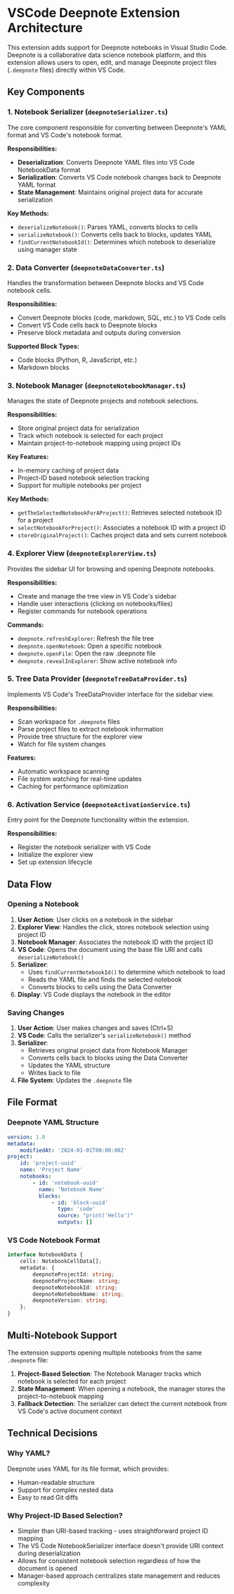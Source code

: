 # VSCode Deepnote Extension Architecture

This extension adds support for Deepnote notebooks in Visual Studio Code. Deepnote is a collaborative data science notebook platform, and this extension allows users to open, edit, and manage Deepnote project files (`.deepnote` files) directly within VS Code.

## Key Components

### 1. Notebook Serializer (`deepnoteSerializer.ts`)

The core component responsible for converting between Deepnote's YAML format and VS Code's notebook format.

**Responsibilities:**

-   **Deserialization**: Converts Deepnote YAML files into VS Code NotebookData format
-   **Serialization**: Converts VS Code notebook changes back to Deepnote YAML format
-   **State Management**: Maintains original project data for accurate serialization

**Key Methods:**

-   `deserializeNotebook()`: Parses YAML, converts blocks to cells
-   `serializeNotebook()`: Converts cells back to blocks, updates YAML  
-   `findCurrentNotebookId()`: Determines which notebook to deserialize using manager state

### 2. Data Converter (`deepnoteDataConverter.ts`)

Handles the transformation between Deepnote blocks and VS Code notebook cells.

**Responsibilities:**

-   Convert Deepnote blocks (code, markdown, SQL, etc.) to VS Code cells
-   Convert VS Code cells back to Deepnote blocks
-   Preserve block metadata and outputs during conversion

**Supported Block Types:**

-   Code blocks (Python, R, JavaScript, etc.)
-   Markdown blocks

### 3. Notebook Manager (`deepnoteNotebookManager.ts`)

Manages the state of Deepnote projects and notebook selections.

**Responsibilities:**

-   Store original project data for serialization
-   Track which notebook is selected for each project
-   Maintain project-to-notebook mapping using project IDs

**Key Features:**

-   In-memory caching of project data
-   Project-ID based notebook selection tracking
-   Support for multiple notebooks per project

**Key Methods:**

-   `getTheSelectedNotebookForAProject()`: Retrieves selected notebook ID for a project
-   `selectNotebookForProject()`: Associates a notebook ID with a project ID
-   `storeOriginalProject()`: Caches project data and sets current notebook

### 4. Explorer View (`deepnoteExplorerView.ts`)

Provides the sidebar UI for browsing and opening Deepnote notebooks.

**Responsibilities:**

-   Create and manage the tree view in VS Code's sidebar
-   Handle user interactions (clicking on notebooks/files)
-   Register commands for notebook operations

**Commands:**

-   `deepnote.refreshExplorer`: Refresh the file tree
-   `deepnote.openNotebook`: Open a specific notebook
-   `deepnote.openFile`: Open the raw .deepnote file
-   `deepnote.revealInExplorer`: Show active notebook info

### 5. Tree Data Provider (`deepnoteTreeDataProvider.ts`)

Implements VS Code's TreeDataProvider interface for the sidebar view.

**Responsibilities:**

-   Scan workspace for `.deepnote` files
-   Parse project files to extract notebook information
-   Provide tree structure for the explorer view
-   Watch for file system changes

**Features:**

-   Automatic workspace scanning
-   File system watching for real-time updates
-   Caching for performance optimization

### 6. Activation Service (`deepnoteActivationService.ts`)

Entry point for the Deepnote functionality within the extension.

**Responsibilities:**

-   Register the notebook serializer with VS Code
-   Initialize the explorer view
-   Set up extension lifecycle

## Data Flow

### Opening a Notebook

1. **User Action**: User clicks on a notebook in the sidebar
2. **Explorer View**: Handles the click, stores notebook selection using project ID
3. **Notebook Manager**: Associates the notebook ID with the project ID
4. **VS Code**: Opens the document using the base file URI and calls `deserializeNotebook()`
5. **Serializer**:
    - Uses `findCurrentNotebookId()` to determine which notebook to load
    - Reads the YAML file and finds the selected notebook  
    - Converts blocks to cells using the Data Converter
6. **Display**: VS Code displays the notebook in the editor

### Saving Changes

1. **User Action**: User makes changes and saves (Ctrl+S)
2. **VS Code**: Calls the serializer's `serializeNotebook()` method
3. **Serializer**:
    - Retrieves original project data from Notebook Manager
    - Converts cells back to blocks using the Data Converter
    - Updates the YAML structure
    - Writes back to file
4. **File System**: Updates the `.deepnote` file

## File Format

### Deepnote YAML Structure

```yaml
version: 1.0
metadata:
    modifiedAt: '2024-01-01T00:00:00Z'
project:
    id: 'project-uuid'
    name: 'Project Name'
    notebooks:
        - id: 'notebook-uuid'
          name: 'Notebook Name'
          blocks:
              - id: 'block-uuid'
                type: 'code'
                source: "print('Hello')"
                outputs: []
```

### VS Code Notebook Format

```typescript
interface NotebookData {
    cells: NotebookCellData[];
    metadata: {
        deepnoteProjectId: string;
        deepnoteProjectName: string;
        deepnoteNotebookId: string;
        deepnoteNotebookName: string;
        deepnoteVersion: string;
    };
}
```

## Multi-Notebook Support

The extension supports opening multiple notebooks from the same `.deepnote` file:

1. **Project-Based Selection**: The Notebook Manager tracks which notebook is selected for each project
2. **State Management**: When opening a notebook, the manager stores the project-to-notebook mapping
3. **Fallback Detection**: The serializer can detect the current notebook from VS Code's active document context

## Technical Decisions

### Why YAML?

Deepnote uses YAML for its file format, which provides:

-   Human-readable structure
-   Support for complex nested data
-   Easy to read Git diffs

### Why Project-ID Based Selection?

-   Simpler than URI-based tracking - uses straightforward project ID mapping
-   The VS Code NotebookSerializer interface doesn't provide URI context during deserialization
-   Allows for consistent notebook selection regardless of how the document is opened
-   Manager-based approach centralizes state management and reduces complexity
